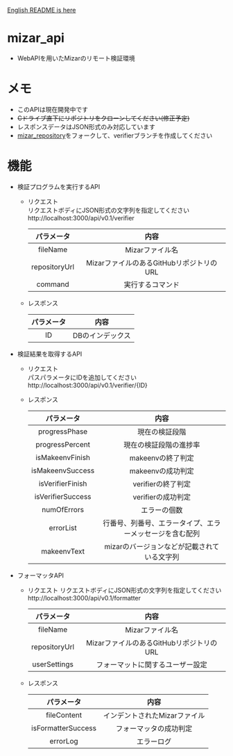 [English README is here](https://github.com/cIel104/mizar_api/blob/main/README.md)
# mizar_api
* WebAPIを用いたMizarのリモート検証環境
# メモ
* このAPIは現在開発中です
* ~~Cドライブ直下にリポジトリをクローンしてください(修正予定)~~
* レスポンスデータはJSON形式のみ対応しています
* [mizar_repository](https://github.com/cIel104/mizar_repository)をフォークして、verifierブランチを作成してください
# 機能
* 検証プログラムを実行するAPI
  * リクエスト  
  リクエストボディにJSON形式の文字列を指定してください  
    http://localhost:3000/api/v0.1/verifier
  
    |パラメータ|内容|
    |:---:|:---:|
    |fileName|Mizarファイル名|
    |repositoryUrl|MizarファイルのあるGitHubリポジトリのURL|
    |command|実行するコマンド|
  * レスポンス
  
    |パラメータ|内容|
    |:---:|:---:|
    |ID|DBのインデックス|

* 検証結果を取得するAPI
  * リクエスト  
  パスパラメータにIDを追加してください  
    http://localhost:3000/api/v0.1/verifier/{ID}

  * レスポンス
  
    |パラメータ|内容|
    |:---:|:---:|
    |progressPhase|現在の検証段階|
    |progressPercent|現在の検証段階の進捗率|
    |isMakeenvFinish|makeenvの終了判定|
    |isMakeenvSuccess|makeenvの成功判定|
    |isVerifierFinish|verifierの終了判定|
    |isVerifierSuccess|verifierの成功判定|
    |numOfErrors|エラーの個数|
    |errorList|行番号、列番号、エラータイプ、エラーメッセージを含む配列|
    |makeenvText|mizarのバージョンなどが記載されている文字列|
    
* フォーマッタAPI  
  * リクエスト
  リクエストボディにJSON形式の文字列を指定してください
    http://localhost:3000/api/v0.1/formatter
    
    |パラメータ|内容|
    |:---:|:---:|
    |fileName|Mizarファイル名|
    |repositoryUrl|MizarファイルのあるGitHubリポジトリのURL|
    |userSettings|フォーマットに関するユーザー設定|
    
  * レスポンス

    |パラメータ|内容|
    |:---:|:---:|
    |fileContent|インデントされたMizarファイル|
    |isFormatterSuccess|フォーマッタの成功判定|
    |errorLog|エラーログ|
